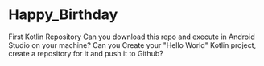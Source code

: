 # Happy_Birthday
First Kotlin Repository
Can you download this repo and execute in Android Studio on your machine?
Can you Create your "Hello World" Kotlin project, create a repository for it and push it to Github?
